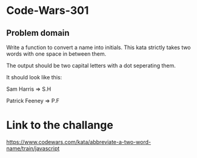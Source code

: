# Code-Wars-301

## Problem domain

Write a function to convert a name into initials. This kata strictly takes two words with one space in between them.

The output should be two capital letters with a dot seperating them.

It should look like this:

Sam Harris => S.H

Patrick Feeney => P.F

# Link to the challange

https://www.codewars.com/kata/abbreviate-a-two-word-name/train/javascript